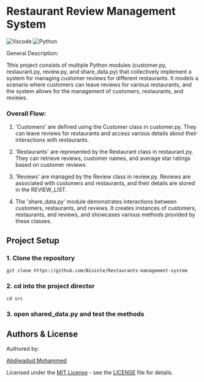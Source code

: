 # Restaurant Review Management System

![Vscode](https://img.shields.io/badge/VSCode-0078D4?style=for-the-badge&logo=visual%20studio%20code&logoColor=white)
![Python](https://img.shields.io/badge/Python-FFD43B?style=for-the-badge&logo=python&logoColor=blue)

General Description:

Tthis project consists of multiple Python modules (customer.py, restaurant.py, review.py, and share_data.py) that collectively implement a system for managing customer reviews for different restaurants. It models a scenario where customers can leave reviews for various restaurants, and the system allows for the management of customers, restaurants, and reviews.

### Overall Flow:

1. 'Customers' are defined using the Customer class in customer.py. They can leave reviews for restaurants and access various details about their interactions with restaurants.

2. 'Restaurants' are represented by the Restaurant class in restaurant.py. They can retrieve reviews, customer names, and average star ratings based on customer reviews.

3. 'Reviews' are managed by the Review class in review.py. Reviews are associated with customers and restaurants, and their details are stored in the REVIEW_LIST.

4. The 'share_data.py' module demonstrates interactions between customers, restaurants, and reviews. It creates instances of customers, restaurants, and reviews, and showcases various methods provided by these classes.

## Project Setup

### 1. Clone the repository

```
git clone https://github.com/Bisinle/Restaurants-management-system

```

### 2. cd into the project director

```
cd src
```

### 3. open shared_data.py and test the methods

## Authors & License

Authored by:

[Abdiwadud Mohammed](https://github.com/Bisinle)

Licensed under the [MIT License](LICENSE) - see the [LICENSE](LICENSE) file for details.
